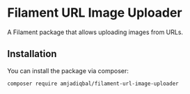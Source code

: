 # Filament URL Image Uploader

A Filament package that allows uploading images from URLs.

## Installation

You can install the package via composer:

```bash
composer require amjadiqbal/filament-url-image-uploader
